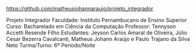 https://github.com/matheusjohannaraujo/projeto_integrador

Projeto Integrador
Faculdade: Instituto Pernambucano de Ensino Superior
Curso: Bacharelado em Ciência da Computação
Professor: Tennyson Accetti Resende Filho
Estudantes: Jeyson Carlos Amaral de Oliveira, Júlio Cesar Bezerra Cavalcanti, Matheus Johann Araújo e Paulo Trajano da Silva Neto
Turma/Turno: 6º Período/Noite

